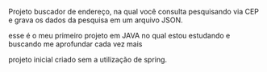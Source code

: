 Projeto buscador de endereço, na qual você consulta pesquisando via CEP e grava os dados da pesquisa em um arquivo JSON.

esse é o meu primeiro projeto em JAVA no qual estou estudando e buscando me aprofundar cada vez mais


projeto inicial criado sem a utilização de spring.
